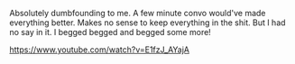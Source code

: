 
 Absolutely dumbfounding to me. A few minute convo would've made everything better. Makes no sense to keep everything in the shit. But I had no say in it. I begged begged and begged some more! 

https://www.youtube.com/watch?v=E1fzJ_AYajA

